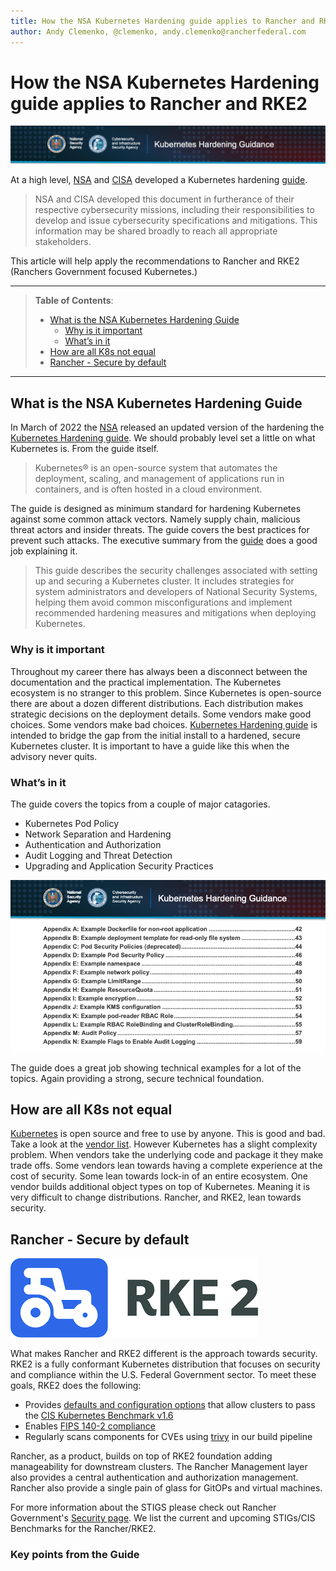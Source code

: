 ```yaml
---
title: How the NSA Kubernetes Hardening guide applies to Rancher and RKE2
author: Andy Clemenko, @clemenko, andy.clemenko@rancherfederal.com
---
```


# How the NSA Kubernetes Hardening guide applies to Rancher and RKE2

![logo](img/nsa_banner.jpg)

At a high level, [NSA](https://www.nsa.gov/) and [CISA](https://www.cisa.gov) developed a Kubernetes hardening [guide](https://www.cisa.gov/uscert/ncas/current-activity/2022/03/15/updated-kubernetes-hardening-guide
).

> NSA and CISA developed this document in furtherance of their respective cybersecurity missions, including their responsibilities to develop and issue cybersecurity specifications and mitigations. This information may be shared broadly to reach all appropriate stakeholders.

This article will help apply the recommendations to Rancher and RKE2 (Ranchers Government focused Kubernetes.)

---

> **Table of Contents**:
>
> * [What is the NSA Kubernetes Hardening Guide](#What-is-the-NSA-Kubernetes-Hardening-Guide)
>   * [Why is it important](#Why-is-it-important)
>   * [What’s in it](#What’s-in-it)
> * [How are all K8s not equal](#How-are-all-K8s-not-equal)
> * [Rancher - Secure by default](#Rancher---Secure-by-default)  

---

## What is the NSA Kubernetes Hardening Guide

In March of 2022 the [NSA](https://www.nsa.gov/) released an updated version of the hardening the [Kubernetes Hardening guide](https://www.cisa.gov/uscert/ncas/current-activity/2022/03/15/updated-kubernetes-hardening-guide). We should probably level set a little on what Kubernetes is. From the guide itself.

> Kubernetes® is an open-source system that automates the deployment, scaling, and management of applications run in containers, and is often hosted in a cloud environment.

The guide is designed as minimum standard for hardening Kubernetes against some common attack vectors. Namely supply chain, malicious threat actors and insider threats. The guide covers the best practices for prevent such attacks. The executive summary from the [guide](https://www.cisa.gov/uscert/ncas/current-activity/2022/03/15/updated-kubernetes-hardening-guide) does a good job explaining it.

> This guide describes the security challenges associated with setting up and securing a Kubernetes cluster. It includes strategies for system administrators and developers of National Security Systems, helping them avoid common misconfigurations and implement recommended hardening measures and mitigations when deploying Kubernetes.

### Why is it important

Throughout my career there has always been a disconnect between the documentation and the practical implementation. The Kubernetes ecosystem is no stranger to this problem. Since Kubernetes is open-source there are about a dozen different distributions. Each distribution makes strategic decisions on the deployment details. Some vendors make good choices. Some vendors make bad choices. [Kubernetes Hardening guide](https://www.cisa.gov/uscert/ncas/current-activity/2022/03/15/updated-kubernetes-hardening-guide) is intended to bridge the gap from the initial install to a hardened, secure Kubernetes cluster. It is important to have a guide like this when the advisory never quits.

### What’s in it

The guide covers the topics from a couple of major catagories.

* Kubernetes Pod Policy
* Network Separation and Hardening
* Authentication and Authorization
* Audit Logging and Threat Detection
* Upgrading and Application Security Practices

![rke2 logo](img/examples.jpg)

The guide does a great job showing technical examples for a lot of the topics. Again providing a strong, secure technical foundation.

## How are all K8s not equal

[Kubernetes](https://kubernetes.io/) is open source and free to use by anyone. This is good and bad. Take a look at the [vendor list](https://kubernetes.io/partners/#conformance). However Kubernetes has a slight complexity problem. When vendors take the underlying code and package it they make trade offs. Some vendors lean towards having a complete experience at the cost of security. Some lean towards lock-in of an entire ecosystem. One vendor builds additional object types on top of Kubernetes. Meaning it is very difficult to change distributions. Rancher, and RKE2, lean towards security.

## Rancher - Secure by default

![rke2 logo](img/rke2.png)

What makes Rancher and RKE2 different is the approach towards security. RKE2 is a fully conformant Kubernetes distribution that focuses on security and compliance within the U.S. Federal Government sector. To meet these goals, RKE2 does the following:

* Provides [defaults and configuration options](https://docs.rke2.io/security/hardening_guide/) that allow clusters to pass the [CIS Kubernetes Benchmark v1.6](https://docs.rke2.io/security/cis_self_assessment16/)
* Enables [FIPS 140-2 compliance](https://docs.rke2.io/security/fips_support/)
* Regularly scans components for CVEs using [trivy](https://github.com/aquasecurity/trivy) in our build pipeline

Rancher, as a product, builds on top of RKE2 foundation adding manageability for downstream clusters. The Rancher Management layer also provides a central authentication and authorization management. Rancher also provide a single pain of glass for GitOPs and virtual machines.

For more information about the STIGS please check out Rancher Government's [Security page](https://ranchergovernment.com/security). We list the current and upcoming STIGs/CIS Benchmarks for the Rancher/RKE2.

### Key points from the Guide

